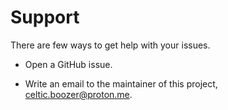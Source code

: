 # Support

There are few ways to get help with your issues.

- Open a GitHub issue.

- Write an email to the maintainer of this project, celtic.boozer@proton.me.
